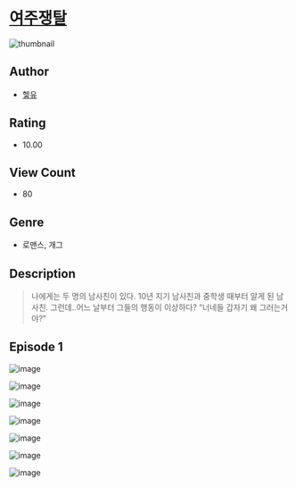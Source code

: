 # [여주쟁탈](https://comic.naver.com/challenge/list?titleId=810429)
![thumbnail](https://image-comic.pstatic.net/user_contents_data/challenge_comic/2023/05/23/365781/upload_3905243429037225523_480x623.jpeg)

## Author
- [헿유](https://comic.naver.com/artistTitle?id=365781)

## Rating
- 10.00

## View Count
- 80

## Genre
- 로맨스, 개그

## Description
> 나에게는 두 명의 남사친이 있다. 10년 지기 남사친과 중학생 때부터 알게 된 남사친. 그런데..어느 날부터 그들의 행동이 이상하다? “너네들 갑자기 왜 그러는거야?”


## Episode 1
![image](https://image-comic.pstatic.net/user_contents_data/challenge_comic/2023/05/23/365781/upload_7018358879876113764.jpeg)

![image](https://image-comic.pstatic.net/user_contents_data/challenge_comic/2023/05/23/365781/upload_3833180324492621879.jpeg)

![image](https://image-comic.pstatic.net/user_contents_data/challenge_comic/2023/05/23/365781/upload_7220176617827809121.jpeg)

![image](https://image-comic.pstatic.net/user_contents_data/challenge_comic/2023/05/23/365781/upload_3474637296550360121.jpeg)

![image](https://image-comic.pstatic.net/user_contents_data/challenge_comic/2023/05/23/365781/upload_3763146940807013945.jpeg)

![image](https://image-comic.pstatic.net/user_contents_data/challenge_comic/2023/05/23/365781/upload_3978429134856808036.jpeg)

![image](https://image-comic.pstatic.net/user_contents_data/challenge_comic/2023/05/23/365781/upload_7161347059104297265.jpeg)
